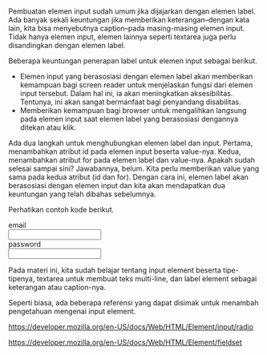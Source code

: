 # 
Pembuatan elemen input sudah umum jika dijajarkan dengan elemen label. Ada banyak sekali keuntungan jika memberikan keterangan–dengan kata lain, kita bisa menyebutnya caption–pada masing-masing elemen input. Tidak hanya elemen input, elemen lainnya seperti textarea juga perlu disandingkan dengan elemen label.

Beberapa keuntungan penerapan label untuk elemen input sebagai berikut.

* Elemen input yang berasosiasi dengan elemen label akan memberikan kemampuan bagi screen reader untuk menjelaskan fungsi dari elemen input tersebut. Dalam hal ini, ia akan meningkatkan aksesibilitas. Tentunya, ini akan sangat bermanfaat bagi penyandang disabilitas.
* Memberikan kemampuan bagi browser untuk mengalihkan langsung pada elemen input saat elemen label yang berasosiasi dengannya ditekan atau klik.

Ada dua langkah untuk menghubungkan elemen label dan input. Pertama, menambahkan atribut id pada elemen input beserta value-nya. Kedua, menambahkan atribut for pada elemen label dan value-nya. Apakah sudah selesai sampai sini? Jawabannya, belum. Kita perlu memberikan value yang sama pada kedua atribut (id dan for). Dengan cara ini, elemen label akan berasosiasi dengan elemen input dan kita akan mendapatkan dua keuntungan yang telah dibahas sebelumnya.

Perhatikan contoh kode berikut.

<div>
    <label for="email">email</label>
    <br>
    <input type="email" id="email">
</div>

<div>
    <label for="password">password</label>
    <br>
    <input type="password" id="password">
</div>


Pada materi ini, kita sudah belajar tentang input element beserta tipe-tipenya, textarea untuk membuat teks multi-line, dan label element sebagai keterangan atau caption-nya.

Seperti biasa, ada beberapa referensi yang dapat disimak untuk menambah pengetahuan mengenai input element.

https://developer.mozilla.org/en-US/docs/Web/HTML/Element/input/radio

https://developer.mozilla.org/en-US/docs/Web/HTML/Element/fieldset